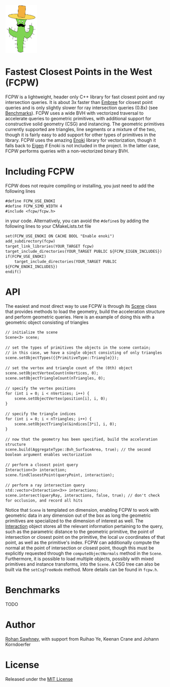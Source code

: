 <img src="logo.png" height="150" width="100">

# Fastest Closest Points in the West (FCPW)

FCPW is a lightweight, header only C++ library for fast closest point and ray intersection queries. It is about 3x faster than <a href="https://www.embree.org">Embree</a> for closest point queries and is only slightly slower for ray intersection queries (0.8x) (see [Benchmarks](#Benchmarks)). FCPW uses a wide BVH with vectorized traversal to accelerate queries to geometric primitives, with additional support for constructive solid geometry (CSG) and instancing. The geometric primitives currently supported are triangles, line segments or a mixture of the two, though it is fairly easy to add support for other types of primitives in the library. FCPW uses the amazing <a href="https://github.com/mitsuba-renderer/enoki">Enoki</a> library for vectorization, though it falls back to <a href="http://eigen.tuxfamily.org/index.php?title=Main_Page">Eigen</a> if Enoki is not included in the project. In the latter case, FCPW performs queries with a non-vectorized binary BVH.

# Including FCPW

FCPW does not require compiling or installing, you just need to add the following lines

```
#define FCPW_USE_ENOKI
#define FCPW_SIMD_WIDTH 4
#include <fcpw/fcpw.h>
```

in your code. Alternatively, you can avoid the `#define`s by adding the following lines to your CMakeLists.txt file

```
set(FCPW_USE_ENOKI ON CACHE BOOL "Enable enoki")
add_subdirectory(fcpw)
target_link_libraries(YOUR_TARGET fcpw)
target_include_directories(YOUR_TARGET PUBLIC ${FCPW_EIGEN_INCLUDES})
if(FCPW_USE_ENOKI)
	target_include_directories(YOUR_TARGET PUBLIC ${FCPW_ENOKI_INCLUDES})
endif()
```

# API

The easiest and most direct way to use FCPW is through its <a href="https://github.com/rohan-sawhney/fcpw/blob/master/include/fcpw/fcpw.h">Scene</a> class that provides methods to load the geometry, build the acceleration structure and perform geometric queries. Here is an example of doing this with a geometric object consisting of triangles

```
// initialize the scene
Scene<3> scene;

// set the types of primitives the objects in the scene contain;
// in this case, we have a single object consisting of only triangles
scene.setObjectTypes({{PrimitiveType::Triangle}});

// set the vertex and triangle count of the (0th) object
scene.setObjectVertexCount(nVertices, 0);
scene.setObjectTriangleCount(nTriangles, 0);

// specify the vertex positions
for (int i = 0; i < nVertices; i++) {
	scene.setObjectVertex(position[i], i, 0);
}

// specify the triangle indices
for (int i = 0; i < nTriangles; i++) {
	scene.setObjectTriangle(&indices[3*i], i, 0);
}

// now that the geometry has been specified, build the acceleration structure
scene.build(AggregateType::Bvh_SurfaceArea, true); // the second boolean argument enables vectorization

// perform a closest point query
Interaction<3> interaction;
scene.findClosestPoint(queryPoint, interaction);

// perform a ray intersection query
std::vector<Interaction<3>> interactions;
scene.intersect(queryRay, interactions, false, true); // don't check for occlusion, and record all hits
```

Notice that `Scene` is templated on dimension, enabling FCPW to work with geometric data in any dimension out of the box as long the geometric primitives are specialized to the dimension of interest as well. The <a href="https://github.com/rohan-sawhney/fcpw/blob/master/include/fcpw/core/interaction.h">Interaction</a> object stores all the relevant information pertaining to the query, such as the parametric distance to the geometric primitive, the point of intersection or closest point on the primitive, the local uv coordinates of that point, as well as the primitive's index. FCPW can additionally compute the normal at the point of intersection or closest point, though this must be explicitly requested through the `computeObjectNormals` method in the `Scene`. Furthermore, it is possible to load multiple objects, possibly with mixed primitives and instance transforms, into the `Scene`. A CSG tree can also be built via the `setCsgTreeNode` method. More details can be found in `fcpw.h`.

# Benchmarks

TODO

# Author
[Rohan Sawhney](http://www.rohansawhney.io), with support from Ruihao Ye, Keenan Crane and Johann Korndoerfer

# License

Released under the [MIT License](https://opensource.org/licenses/MIT)
